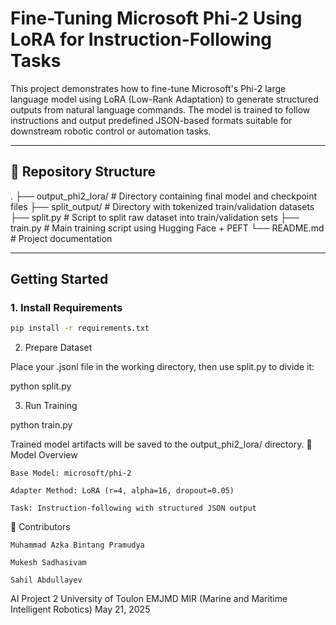 # Fine-Tuning Microsoft Phi-2 Using LoRA for Instruction-Following Tasks

This project demonstrates how to fine-tune Microsoft's Phi-2 large language model using LoRA (Low-Rank Adaptation) to generate structured outputs from natural language commands. The model is trained to follow instructions and output predefined JSON-based formats suitable for downstream robotic control or automation tasks.

---

## 📁 Repository Structure

.
├── output_phi2_lora/ # Directory containing final model and checkpoint files
├── split_output/ # Directory with tokenized train/validation datasets
├── split.py # Script to split raw dataset into train/validation sets
├── train.py # Main training script using Hugging Face + PEFT
└── README.md # Project documentation


---

## Getting Started

### 1. Install Requirements
```bash
pip install -r requirements.txt
```

2. Prepare Dataset

Place your .jsonl file in the working directory, then use split.py to divide it:

python split.py

3. Run Training

python train.py

Trained model artifacts will be saved to the output_phi2_lora/ directory.
🔧 Model Overview

    Base Model: microsoft/phi-2

    Adapter Method: LoRA (r=4, alpha=16, dropout=0.05)

    Task: Instruction-following with structured JSON output

👥 Contributors

    Muhammad Azka Bintang Pramudya

    Mukesh Sadhasivam

    Sahil Abdullayev


AI Project 2
University of Toulon
EMJMD MIR (Marine and Maritime Intelligent Robotics)
May 21, 2025
